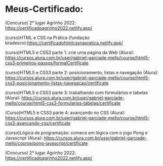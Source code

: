 # Meus-Certificado:
(Concurso) 2° lugar Agrinho 2022: https://certificadoagrinho2022.netlify.app/

(curso)HTML e CSS na Prática (fundação bradesco):https://certificadohtmlcssnapratica.netlify.app/

(curso)HTML5 e CSS3 parte 1: crie uma página da Web (Alura): https://cursos.alura.com.br/user/gabriel-garciade-mello/course/html5-css3-primeiros-passos/formalCertificate

(curso)HTML5 e CSS3 parte 2: posicionamento, listas e navegação (Alura): https://cursos.alura.com.br/user/gabriel-garciade-mello/course/html5-css3-posicionamento-listas-navegacao/certificate

(curso)HTML5 e CSS3 parte 3: trabalhando com formulários e tabelas (Alura): https://cursos.alura.com.br/user/gabriel-garciade-mello/course/html5-css3-formularios-tabelas/certificate

(Curso)HTML5 e CSS3 parte 4: avançando no CSS (Alura): https://cursos.alura.com.br/user/gabriel-garciade-mello/course/html5-css3-avancando-css/certificate

(curso)Lógica de programação: comece em lógica com o jogo Pong e Javascript (Alura): https://cursos.alura.com.br/user/gabriel-garciade-mello/course/pong-javascript/certificate



(Concurso) 2° lugar Agrinho 2022: https://certificadoagrinho2022.netlify.app/

